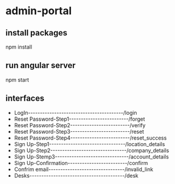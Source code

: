 # admin-portal

## install packages
npm install
## run angular server
npm start

## interfaces

* LogIn----------------------------------------/login
* Reset Password-Step1-------------------------/forget
* Reset Password-Step2-------------------------/verify
* Reset Password-Step3-------------------------/reset
* Reset Password-Step4-------------------------/reset_success
* Sign Up-Step1--------------------------------/location_details
* Sign Up-Step2--------------------------------/company_details
* Sign Up-Stemp3-------------------------------/account_details
* Sign Up-Confirmation-------------------------/confirm
* Confrim email--------------------------------/invalid_link
* Desks----------------------------------------/desk